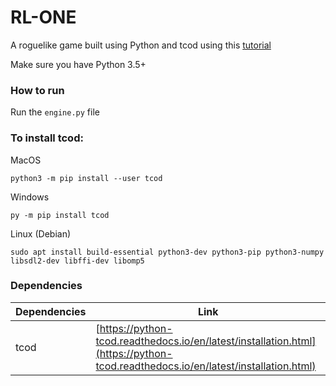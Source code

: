 # RL-ONE

A roguelike game built using Python and tcod using this [tutorial](http://rogueliketutorials.com/tutorials/tcod/)

Make sure you have Python 3.5+

### How to run

Run the `engine.py` file

### To install tcod:

MacOS
```
python3 -m pip install --user tcod
```

Windows
```
py -m pip install tcod
```

Linux (Debian)
```
sudo apt install build-essential python3-dev python3-pip python3-numpy libsdl2-dev libffi-dev libomp5
```

### Dependencies

Dependencies | Link
--- | ---
tcod | [https://python-tcod.readthedocs.io/en/latest/installation.html](https://python-tcod.readthedocs.io/en/latest/installation.html)